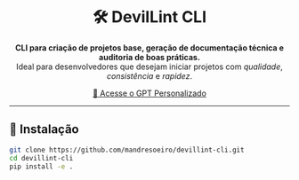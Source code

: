<h1 align="center">🛠️ DevilLint CLI</h1>

<p align="center">
  <strong>CLI para criação de projetos base, geração de documentação técnica e auditoria de boas práticas.</strong><br/>
  Ideal para desenvolvedores que desejam iniciar projetos com <em>qualidade</em>, <em>consistência</em> e <em>rapidez</em>.
</p>

<p align="center">
  <a href="https://chat.openai.com/g/COLE_AQUI_O_LINK_DO_GPT" target="_blank">🤖 Acesse o GPT Personalizado</a>
</p>

---

## 🚀 Instalação

```bash
git clone https://github.com/mandresoeiro/devillint-cli.git
cd devillint-cli
pip install -e .
